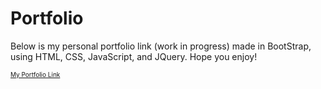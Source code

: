 # Portfolio
Below is my personal portfolio link (work in progress) made in BootStrap, using HTML, CSS, JavaScript, and JQuery. Hope you enjoy!

 <font size="1">[My Portfolio Link](https://jtehranchi123.github.io/MyPortfolio/)</font>
